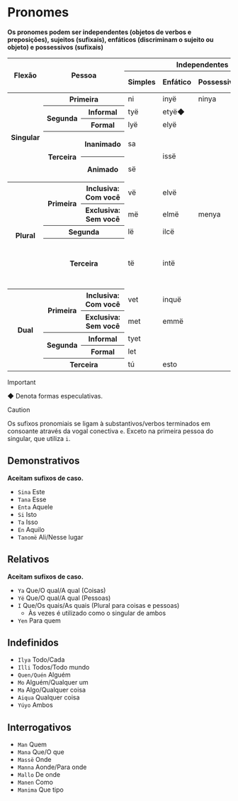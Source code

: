 # Pronomes

**Os pronomes podem ser independentes (objetos de verbos e preposições), sujeitos (sufixais), enfáticos (discriminam o sujeito ou objeto) e possessivos (sufixais)**

<table>
	<thead>
		<tr>
			<th rowspan="2">Flexão</th>
			<th colspan="2" rowspan="2">Pessoa</th>
			<th colspan="4">Independentes</th>
			<th colspan="4">Sufixais</th>
		</tr>
		<tr>
			<th>Simples</th>
			<th>Enfático</th>
			<th>Possessivo</th>
			<th>Reflexivo</th>
			<th>Nominativo</th>
			<th>Nom. Curto</th>
			<th>Acusativo</th>
			<th>Possessivo</th>
		</tr>
	</thead>
	<tr>
		<th rowspan="5">Singular</th>
		<th colspan="2">Primeira</th>
		<td>ni</td>
		<td>inyë</td>
		<td>ninya</td>
		<td>imni</td>
		<td>-nyë</td>
		<td>-n</td>
		<td rowspan="3"></td>
		<td>-nya</td>
	</tr>
	<tr>
		<th rowspan="2">Segunda</th>
		<th>Informal</th>
		<td>tyë</td>
		<td>etyë◆</td>
		<td rowspan="6"></td>
		<td>intyë</td>
		<td>-tyë</td>
		<td>-t</td>
		<td>-tya</td>
	</tr>
	<tr>
		<th>Formal</th>
		<td>lyë</td>
		<td>elyë</td>
		<td>imlë</td>
		<td>-lyë</td>
		<td>-l</td>
		<td>-lya</td>
	</tr>
	<tr>
		<th rowspan="2">Terceira</th>
		<th>Inanimado</th>
		<td>sa</td>
		<td rowspan="2">issë</td>
		<td>insa</td>
		<td rowspan="2">-ssë/-së</td>
		<td rowspan="2" colspan="2">-s</td>
		<td rowspan="2">
			<p>-rya</p>
			<p>-ya (contração)</p>		
		</td>
	</tr>
		<th>Animado</th>
		<td>së</td>
		<td>insë</td>
	<tr>
	</tr>
	<tr>
		<th rowspan="4">Plural</th>
		<th rowspan="2">Primeira</th>
		<th>Inclusiva: Com você</th>
		<td>vë</td>
		<td>elvë</td>
		<td>inwë</td>
		<td>-lvë</td>
		<td rowspan="9"></td>
		<td rowspan="3"></td>
		<td>-lva</td>
	</tr>
	<tr>
		<th>Exclusiva: Sem você</th>
		<td>më</td>
		<td>elmë</td>
		<td>menya</td>
		<td>immë</td>
		<td>-lmë</td>
		<td>-lma</td>
	</tr>
	<tr>
		<th colspan="2">Segunda</th>
		<td>lë</td>
		<td>ilcë</td>
		<td rowspan="7"></td>
		<td>indë</td>
		<td>-ldë</td>
		<td>-lda</td>
	</tr>
	<tr>
		<th colspan="2">Terceira</th>
		<td>të</td>
		<td>intë</td>
		<td>intë</td>
		<td>
			<p>-ntë</p>
			<p>-ltë (poético)</p>
		</td>
		<td>-t</td>
		<td>-nta/-lta</td>
	</tr>
	<tr>
		<th rowspan="5">Dual</th>
		<th rowspan="2">Primeira</th>
		<th>Inclusiva: Com você</th>
		<td>vet</td>
		<td>inquë</td>
		<td rowspan="5"></td>
		<td>-ngwë</td>
		<td rowspan="5"></td>
		<td>-ngwa</td>
	</tr>
	<tr>
		<th>Exclusiva: Sem você</th>
		<td>met</td>
		<td>emmë</td>
		<td>-mmë</td>
		<td>-mma</td>
	</tr>
	<tr>
		<th rowspan="2">Segunda</th>
		<th>Informal</th>
		<td>tyet</td>
		<td rowspan="2"></td>
		<td rowspan="2">-stë</td>
		<td rowspan="2">-sta</td>
	</tr>
	<tr>
		<th>Formal</th>
		<td>let</td>
	</tr>
	<tr>
		<th colspan="2">Terceira</th>
		<td>tú</td>
		<td>esto</td>
		<td>-ttë</td>
		<td>-twa</td>
	</tr>
</table>

> [!IMPORTANT]
> ◆ Denota formas especulativas.

> [!CAUTION]
> Os sufixos pronomiais se ligam à substantivos/verbos terminados em consoante através da vogal conectiva `e`. Exceto na primeira pessoa do singular, que utiliza `i`.

## Demonstrativos

**Aceitam sufixos de caso.**

-   `Sina` Este
-   `Tana` Esse
-   `Enta` Aquele
-   `Si` Isto
-   `Ta` Isso
-   `En` Aquilo
-   `Tanomë` Ali/Nesse lugar

## Relativos

**Aceitam sufixos de caso.**

-   `Ya` Que/O qual/A qual (Coisas)
-   `Yë` Que/O qual/A qual (Pessoas)
-   `I` Que/Os quais/As quais (Plural para coisas e pessoas)
    -   Às vezes é utilizado como o singular de ambos
-   `Yen` Para quem

## Indefinidos

-   `Ilya` Todo/Cada
-   `Illi` Todos/Todo mundo
-   `Quen/Quén` Alguém
-   `Mo` Alguém/Qualquer um
-   `Ma` Algo/Qualquer coisa
-   `Aiqua` Qualquer coisa
-   `Yúyo` Ambos

## Interrogativos

-   `Man` Quem
-   `Mana` Que/O que
-   `Massë` Onde
-   `Manna` Aonde/Para onde
-   `Mallo` De onde
-   `Manen` Como
-   `Manima` Que tipo
